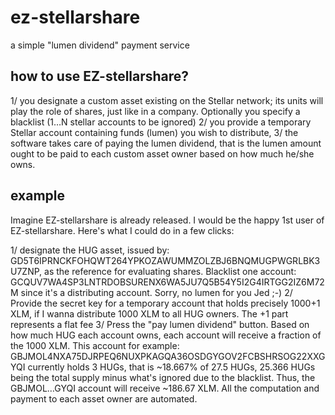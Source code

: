 # ez-stellarshare
a simple "lumen dividend" payment service

## how to use EZ-stellarshare?

1/  you designate a custom asset existing on the Stellar network; its units will play the role of shares, just like in a company.
Optionally you specify a blacklist (1…N stellar accounts to be ignored)
2/  you provide a temporary Stellar account containing funds (lumen) you wish to distribute,
3/  the software takes care of paying the lumen dividend, that is the lumen amount ought to be paid to each custom asset owner based on how much he/she owns.

## example

Imagine EZ-stellarshare is already released.
I would be the happy 1st user of EZ-stellarshare.
Here's what I could do in a few clicks:

1/  designate the HUG asset, issued by:
GD5T6IPRNCKFOHQWT264YPKOZAWUMMZOLZBJ6BNQMUGPWGRLBK3U7ZNP,
 as the reference for evaluating shares. Blacklist one account:
GCQUV7WA4SP3LNTRDOBSURENX6WA5JU7Q5B54Y5I2G4IRTGG2IZ6M72M
since it's a distributing account. Sorry, no lumen for you Jed ;-)
2/  Provide the secret key for a temporary account that holds precisely 1000+1 XLM, if I wanna distribute 1000 XLM to all HUG owners. The +1 part represents a flat fee
3/  Press the "pay lumen dividend" button.
Based on how much HUG each account owns, each account will receive a fraction of the 1000 XLM.
This account for example:
GBJMOL4NXA75DJRPEQ6NUXPKAGQA36OSDGYGOV2FCBSHRSOG22XXGYQI
currently holds 3 HUGs, that is ~18.667% of 27.5 HUGs,
25.366 HUGs being the total supply minus what's ignored due to the blacklist.
Thus, the GBJMOL…GYQI account will receive ~186.67 XLM.
All the computation and payment to each asset owner are automated.
